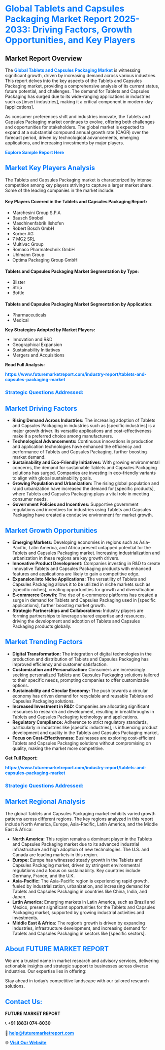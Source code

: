 <h1 style="color: #007BFF;">Global Tablets and Capsules Packaging Market Report 2025-2033: Driving Factors, Growth Opportunities, and Key Players</h1>

<section id="overview">
<h2>Market Report Overview</h2>
<p>The <a href="https://www.futuremarketreport.com/industry-report/tablets-and-capsules-packaging-market" style="color: #007BFF; text-decoration: none;"><strong>Global Tablets and Capsules Packaging Market</strong></a> is witnessing significant growth, driven by increasing demand across various industries. This report delves into the key aspects of the Tablets and Capsules Packaging market, providing a comprehensive analysis of its current status, future potential, and challenges. The demand for Tablets and Capsules Packaging has surged due to its wide-ranging applications in industries such as [insert industries], making it a critical component in modern-day [applications].</p>
<p>As consumer preferences shift and industries innovate, the Tablets and Capsules Packaging market continues to evolve, offering both challenges and opportunities for stakeholders. The global market is expected to expand at a substantial compound annual growth rate (CAGR) over the forecast period, driven by technological advancements, emerging applications, and increasing investments by major players.</p>
</section>

<section id="overview">
<p><a href="https://www.futuremarketreport.com/request-sample/reportId=85504" style="color: #007BFF; text-decoration: none;"><strong>Explore Sample Report Here</strong></a></p>
</section>

<section id="key-players">
<h2 style="color: #007BFF;">Market Key Players Analysis</h2>
<p>The Tablets and Capsules Packaging market is characterized by intense competition among key players striving to capture a larger market share. Some of the leading companies in the market include:</p>
<h4>Key Players Covered in the Tablets and Capsules Packaging Report:</h4>
<ul><li>Marchesini Group S.P.A</li><li>Bausch Strobel</li><li>Maschinenfabrik Ilshofen</li><li>Robert Bosch GmbH</li><li>Korber AG</li><li>7 MG2 SRL</li><li>Multivac Group</li><li>Romaco Pharmatechnik GmbH</li><li>Uhlmann Group</li><li>Optima Packaging Group GmbH</li></ul>
<h4>Tablets and Capsules Packaging Market Segmentation by Type:</h4>
<ul><li>Blister</li><li>Strip</li><li>Bottle</li></ul>

<h4>Tablets and Capsules Packaging Market Segmentation by Application:</h4>
<ul><li>Pharmaceuticals</li><li>Medical</li></ul>
<p><strong>Key Strategies Adopted by Market Players:</strong></p>
<ul>
<li>Innovation and R&D</li>
<li>Geographical Expansion</li>
<li>Sustainability Initiatives</li>
<li>Mergers and Acquisitions</li>
</ul>
</section>

<section>
<p><strong>Read Full Analysis: </strong></p><a href="https://www.futuremarketreport.com/industry-report/tablets-and-capsules-packaging-market" style="color: #007BFF; text-decoration: none;"><strong>https://www.futuremarketreport.com/industry-report/tablets-and-capsules-packaging-market</strong></a>
<h3 style="color: #007BFF;">Strategic Questions Addressed:</h3>
</section>

<section id="driving-factors">
<h2 style="color: #007BFF;">Market Driving Factors</h2>
<ul>
<li><strong>Rising Demand Across Industries:</strong> The increasing adoption of Tablets and Capsules Packaging in industries such as [specific industries] is a major growth driver. Its versatile applications and cost-effectiveness make it a preferred choice among manufacturers.</li>
<li><strong>Technological Advancements:</strong> Continuous innovations in production and application technologies have enhanced the efficiency and performance of Tablets and Capsules Packaging, further boosting market demand.</li>
<li><strong>Sustainability and Eco-Friendly Initiatives:</strong> With growing environmental concerns, the demand for sustainable Tablets and Capsules Packaging solutions has surged. Companies are investing in eco-friendly variants to align with global sustainability goals.</li>
<li><strong>Growing Population and Urbanization:</strong> The rising global population and rapid urbanization have increased the demand for [specific products], where Tablets and Capsules Packaging plays a vital role in meeting consumer needs.</li>
<li><strong>Government Policies and Incentives:</strong> Supportive government regulations and incentives for industries using Tablets and Capsules Packaging have created a conducive environment for market growth.</li>
</ul>
</section>

<section id="growth-opportunities">
<h2 style="color: #007BFF;">Market Growth Opportunities</h2>
<ul>
<li><strong>Emerging Markets:</strong> Developing economies in regions such as Asia-Pacific, Latin America, and Africa present untapped potential for the Tablets and Capsules Packaging market. Increasing industrialization and urbanization in these regions are key growth drivers.</li>
<li><strong>Innovative Product Development:</strong> Companies investing in R&D to create innovative Tablets and Capsules Packaging products with enhanced features and applications are likely to gain a competitive edge.</li>
<li><strong>Expansion into Niche Applications:</strong> The versatility of Tablets and Capsules Packaging allows it to be utilized in niche markets such as [specific niches], creating opportunities for growth and diversification.</li>
<li><strong>E-commerce Growth:</strong> The rise of e-commerce platforms has created a surge in demand for Tablets and Capsules Packaging used in [specific applications], further boosting market growth.</li>
<li><strong>Strategic Partnerships and Collaborations:</strong> Industry players are forming partnerships to leverage shared expertise and resources, driving the development and adoption of Tablets and Capsules Packaging products globally.</li>
</ul>
</section>

<section id="trending-factors">
<h2 style="color: #007BFF;">Market Trending Factors</h2>
<ul>
<li><strong>Digital Transformation:</strong> The integration of digital technologies in the production and distribution of Tablets and Capsules Packaging has improved efficiency and customer satisfaction.</li>
<li><strong>Customization and Personalization:</strong> Consumers are increasingly seeking personalized Tablets and Capsules Packaging solutions tailored to their specific needs, prompting companies to offer customizable options.</li>
<li><strong>Sustainability and Circular Economy:</strong> The push towards a circular economy has driven demand for recyclable and reusable Tablets and Capsules Packaging solutions.</li>
<li><strong>Increased Investment in R&D:</strong> Companies are allocating significant resources to research and development, resulting in breakthroughs in Tablets and Capsules Packaging technology and applications.</li>
<li><strong>Regulatory Compliance:</strong> Adherence to strict regulatory standards, particularly in industries like [specific industries], is influencing product development and quality in the Tablets and Capsules Packaging market.</li>
<li><strong>Focus on Cost-Effectiveness:</strong> Businesses are exploring cost-efficient Tablets and Capsules Packaging solutions without compromising on quality, making the market more competitive.</li>
</ul>
</section>

<section>
<p><strong>Get Full Report: </strong></p><a href="https://www.futuremarketreport.com/industry-report/tablets-and-capsules-packaging-market" style="color: #007BFF; text-decoration: none;"><strong>https://www.futuremarketreport.com/industry-report/tablets-and-capsules-packaging-market</strong></a>
<h3 style="color: #007BFF;">Strategic Questions Addressed:</h3>
</section>


<section id="regional-analysis">
<h2 style="color: #007BFF;">Market Regional Analysis</h2>
<p>The global Tablets and Capsules Packaging market exhibits varied growth patterns across different regions. The key regions analyzed in this report include North America, Europe, Asia-Pacific, Latin America, and the Middle East & Africa:</p>
<ul>
<li><strong>North America:</strong> This region remains a dominant player in the Tablets and Capsules Packaging market due to its advanced industrial infrastructure and high adoption of new technologies. The U.S. and Canada are leading markets in this region.</li>
<li><strong>Europe:</strong> Europe has witnessed steady growth in the Tablets and Capsules Packaging market, driven by stringent environmental regulations and a focus on sustainability. Key countries include Germany, France, and the U.K.</li>
<li><strong>Asia-Pacific:</strong> The Asia-Pacific region is experiencing rapid growth, fueled by industrialization, urbanization, and increasing demand for Tablets and Capsules Packaging in countries like China, India, and Japan.</li>
<li><strong>Latin America:</strong> Emerging markets in Latin America, such as Brazil and Mexico, present significant opportunities for the Tablets and Capsules Packaging market, supported by growing industrial activities and investments.</li>
<li><strong>Middle East & Africa:</strong> The region’s growth is driven by expanding industries, infrastructure development, and increasing demand for Tablets and Capsules Packaging in sectors like [specific sectors].</li>
</ul>
</section>

<footer>
<h2 style="color: #007BFF;">About FUTURE MARKET REPORT</h2>
<p>We are a trusted name in market research and advisory services, delivering actionable insights and strategic support to businesses across diverse industries. Our expertise lies in offering:</p>

<p>Stay ahead in today’s competitive landscape with our tailored research solutions.</p>

<h2 style="color: #007BFF;">Contact Us:</h2>
<p><strong>FUTURE MARKET REPORT</strong></p>
<p>📞 <strong>+91 (883) 074-8030</strong></p>
<p>📧 <strong><a href="mailto:help@futuremarketreport.com" style="color: #007BFF;">help@futuremarketreport.com</a></strong></p>
<p>🌐 <strong><a href="https://www.futuremarketreport.com/" style="color: #007BFF;">Visit Our Website</a></strong></p>
</footer>